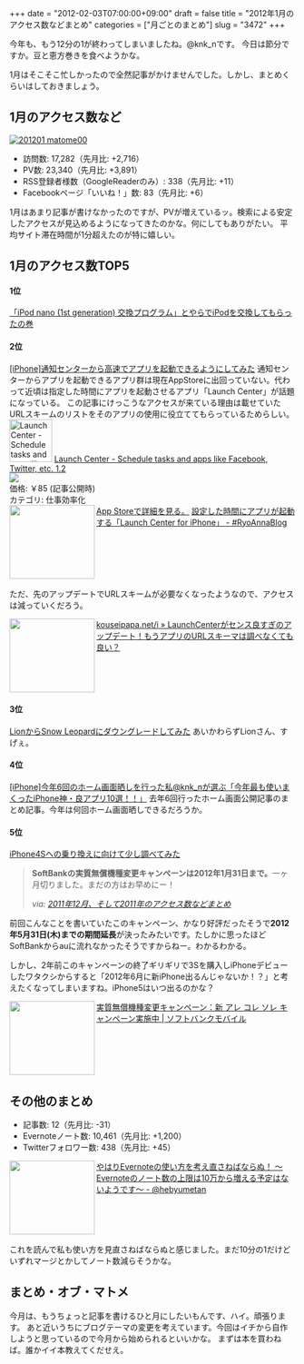 +++
date = "2012-02-03T07:00:00+09:00"
draft = false
title = "2012年1月のアクセス数などまとめ"
categories = ["月ごとのまとめ"]
slug = "3472"
+++

今年も、もう12分の1が終わってしまいましたね。@knk_nです。
今日は節分ですか。豆と恵方巻きを食べようかな。

1月はそこそこ忙しかったので全然記事がかけませんでした。しかし、まとめくらいはしておきましょう。<!--more--><h2>1月のアクセス数など</h2>
<a href="http://knk-n.com.s3-website-ap-northeast-1.amazonaws.com/images/2012/02/201201_matome00.png" title="201201 matome00"><img src="http://knk-n.com.s3-website-ap-northeast-1.amazonaws.com/images/2012/02/201201_matome00.png" alt="201201 matome00" title="201201_matome00.png" /></a>
<ul>
<li>訪問数: 17,282（先月比: +2,716）</li>
<li>PV数: 23,340（先月比: +3,891）</li>
<li>RSS登録者様数（GoogleReaderのみ）: 338（先月比: +11）</li>
<li>Facebookページ「いいね！」数: 83（先月比: +6）</li>
</ul>

1月はあまり記事が書けなかったのですが、PVが増えているッ。検索による安定したアクセスが見込めるようになってきたのかな。何にしてもありがたい。
平均サイト滞在時間が1分超えたのが特に嬉しい。

<h2>1月のアクセス数TOP5</h2>
<h4>1位</h4>
<a href="http://knk-n.com/2012/01/05/see_you_ipod-nano-1st/" target="_blank">「iPod nano (1st generation) 交換プログラム」とやらでiPodを交換してもらったの巻</a><a href="http://b.hatena.ne.jp/entry/http://knk-n.com/2012/01/05/see_you_ipod-nano-1st/" target="_blank"><img src="http://b.hatena.ne.jp/entry/image/http://knk-n.com/2012/01/05/see_you_ipod-nano-1st/" alt="" /></a>

<h4>2位</h4>
<a href="http://knk-n.com/2011/12/15/notification-center/" target="_blank">[iPhone]通知センターから高速でアプリを起動できるようにしてみた</a><a href="http://b.hatena.ne.jp/entry/http://knk-n.com/2011/12/15/notification-center/" target="_blank"><img src="http://b.hatena.ne.jp/entry/image/http://knk-n.com/2011/12/15/notification-center/" alt="" /></a>
通知センターからアプリを起動できるアプリ群は現在AppStoreに出回っていない。代わって近頃は指定した時間にアプリを起動させるアプリ「Launch Center」が話題になっている。
この記事にけっこうなアクセスが来ている理由は載せていたURLスキームのリストをそのアプリの使用に役立ててもらっているためらしい。
<a href="http://itunes.apple.com/jp/app/launch-center-schedule-tasks/id488626436?mt=8&uo=4" target="new"><img class="appstorehelper_appicn" width="75" height="75" src="http://a3.mzstatic.com/us/r1000/112/Purple/4c/51/8f/mzl.pqbxnnwk.jpg" alt="Launch Center - Schedule tasks and apps like Facebook, Twitter, etc. - App Cubby"></a>
<a href="http://itunes.apple.com/jp/app/launch-center-schedule-tasks/id488626436?mt=8&uo=4" target="new">Launch Center - Schedule tasks and apps like Facebook, Twitter, etc. 1.2</a><br>
<a href="http://itunes.apple.com/jp/app/launch-center-schedule-tasks/id488626436?mt=8&uo=4" target="itunes_store"><img class="appstorehelper_icn" src="http://ax.phobos.apple.com.edgesuite.net/ja_jp/images/web/linkmaker/badge_appstore-sm.gif" ></a><br>
価格: &#65509;85 (記事公開時)<br>
カテゴリ: 仕事効率化<br>
<a href="http://itunes.apple.com/jp/app/launch-center-schedule-tasks/id488626436?mt=8&uo=4" target="new">App Storeで詳細を見る。</a>
<table width="100%"><a href="http://d.hatena.ne.jp/RyoAnna/20120128/1327707009" target="_blank"><img class="alignleft" align="left" border="0" src="http://capture.heartrails.com/150x130/shadow?http://d.hatena.ne.jp/RyoAnna/20120128/1327707009" alt="" width="150" height="130" /></a><a href="http://d.hatena.ne.jp/RyoAnna/20120128/1327707009" target="_blank">設定した時間にアプリが起動する「Launch Center for iPhone」 - #RyoAnnaBlog</a><a href="http://b.hatena.ne.jp/entry/http://d.hatena.ne.jp/RyoAnna/20120128/1327707009" target="_blank"><img border="0" src="http://b.hatena.ne.jp/entry/image/http://d.hatena.ne.jp/RyoAnna/20120128/1327707009" alt="" /></a></table>

ただ、先のアップデートでURLスキームが必要なくなったようなので、アクセスは減っていくだろう。
<table width="100%"><a href="http://kouseipapa.net/archives/6788" target="_blank"><img class="alignleft" align="left" border="0" src="http://capture.heartrails.com/150x130/shadow?http://kouseipapa.net/archives/6788" alt="" width="150" height="130" /></a><a href="http://kouseipapa.net/archives/6788" target="_blank">kouseipapa.net/i » LaunchCenterがセンス良すぎのアップデート！もうアプリのURLスキーマは調べなくても良い？</a><a href="http://b.hatena.ne.jp/entry/http://kouseipapa.net/archives/6788" target="_blank"><img border="0" src="http://b.hatena.ne.jp/entry/image/http://kouseipapa.net/archives/6788" alt="" /></a></table>

<h4>3位</h4>
<a href="http://knk-n.com/2011/08/08/lion_snowleopard/" target="_blank">LionからSnow Leopardにダウングレードしてみた</a><a href="http://b.hatena.ne.jp/entry/http://knk-n.com/2011/08/08/lion_snowleopard/" target="_blank"><img src="http://b.hatena.ne.jp/entry/image/http://knk-n.com/2011/08/08/lion_snowleopard/" alt="" /></a>
あいかわらずLionさん、すげぇ。

<h4>4位</h4>
<a href="http://knk-n.com/2011/12/31/2011most-used-app/" target="_blank">[iPhone]今年6回のホーム画面晒しを行った私@knk_nが選ぶ「今年最も使いまくったiPhone神・良アプリ10選！！」</a><a href="http://b.hatena.ne.jp/entry/http://knk-n.com/2011/12/31/2011most-used-app/" target="_blank"><img src="http://b.hatena.ne.jp/entry/image/http://knk-n.com/2011/12/31/2011most-used-app/" alt="" /></a>
去年6回行ったホーム画面公開記事のまとめ記事。今年は何回ホーム画面晒しできるだろうか。
<h4>5位</h4>
<a href="http://knk-n.com/2011/10/08/iphone4s/" target="_blank">iPhone4Sへの乗り換えに向けて少し調べてみた</a><a href="http://b.hatena.ne.jp/entry/http://knk-n.com/2011/10/08/iphone4s/" target="_blank"><img src="http://b.hatena.ne.jp/entry/image/http://knk-n.com/2011/10/08/iphone4s/" alt="" /></a>
<blockquote cite="http://knk-n.com/2012/01/04/201112_matome/" title="2011年12月、そして2011年のアクセス数などまとめ | けんけん.com">
<p><strong>SoftBankの実質無償機種変更キャンペーンは2012年1月31日まで。</strong>一ヶ月切りました。まだの方はお早めにー！</p>
<cite>via: <a href="http://knk-n.com/2012/01/04/201112_matome/" target="_blank">2011年12月、そして2011年のアクセス数などまとめ</a></cite>
</blockquote>
前回こんなことを書いていたこのキャンペーン、かなり好評だったそうで<strong>2012年5月31日(木)までの期間延長</strong>が決ったみたいです。たしかに思ったほどSoftBankからauに流れなかったそうですからねー。わかるわかる。

しかし、2年前このキャンペーンの終了ギリギリで3Sを購入しiPhoneデビューしたワタクシからすると「2012年6月に新iPhone出るんじゃないか！？」と考えたくなってしまいますね。iPhone5はいつ出るのかな？
<table width="100%"><a href="http://mb.softbank.jp/mb/special/are_kore_sore/upgrade/" target="_blank"><img class="alignleft" align="left" border="0" src="http://capture.heartrails.com/150x130/shadow?http://mb.softbank.jp/mb/special/are_kore_sore/upgrade/" alt="" width="150" height="130" /></a><a href="http://mb.softbank.jp/mb/special/are_kore_sore/upgrade/" target="_blank">実質無償機種変更キャンペーン：新 アレ コレ ソレ キャンペーン実施中 | ソフトバンクモバイル</a><a href="http://b.hatena.ne.jp/entry/http://mb.softbank.jp/mb/special/are_kore_sore/upgrade/" target="_blank"><img border="0" src="http://b.hatena.ne.jp/entry/image/http://mb.softbank.jp/mb/special/are_kore_sore/upgrade/" alt="" /></a></table>

<h2>その他のまとめ</h2>
<ul>
<li>記事数: 12（先月比: -31）</li>
<li>Evernoteノート数: 10,461（先月比: +1,200）</li>
<li>Twitterフォロワー数: 438（先月比: +45）</li>
</ul>
<table width="100%"><a href="http://d.hatena.ne.jp/hebyumetan/20120124/1327430949" target="_blank"><img class="alignleft" align="left" border="0" src="http://capture.heartrails.com/150x130/shadow?http://d.hatena.ne.jp/hebyumetan/20120124/1327430949" alt="" width="150" height="130" /></a><a href="http://d.hatena.ne.jp/hebyumetan/20120124/1327430949" target="_blank">やはりEvernoteの使い方を考え直さねばならぬ！ ～Evernoteのノート数の上限は10万から増える予定はないようです～ - @hebyumetan</a><a href="http://b.hatena.ne.jp/entry/http://d.hatena.ne.jp/hebyumetan/20120124/1327430949" target="_blank"><img border="0" src="http://b.hatena.ne.jp/entry/image/http://d.hatena.ne.jp/hebyumetan/20120124/1327430949" alt="" /></a></table>
これを読んで私も使い方を見直さねばならぬと感じました。まだ10分の1だけどいずれマージとかしてノート数減らそうかな。

<h2>まとめ・オブ・マトメ</h2>
今月は、もうちょっと記事を書けるひと月にしたいもんです、ハイ。頑張ります。
あと近いうちにブログテーマの変更を考えています。今回はイチから自作しようと思っているので今月から始められるといいかな。
まずは本を買わねば。誰かイイ本教えてくだせえ。
